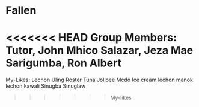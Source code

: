 # Fallen
<<<<<<< HEAD
Group Members:
Tutor, John Mhico
Salazar, Jeza Mae
Sarigumba, Ron Albert 
=======
My-Likes:
Lechon
Uling Roster
Tuna 
Jolibee
Mcdo
Ice cream
lechon manok
lechon kawali
Sinugba
Sinuglaw
>>>>>>> My-likes
